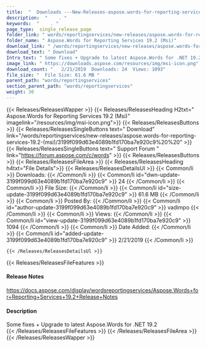 ```yaml
---
title:  "  Downloads ---New-Releases-aspose.words-for-reporting-services-19.2-(msi) . " 
description:  "    . " 
keywords:  "    . " 
page_type:  single_release_page
folder_link: " words/reportingservices/new-releases/aspose.words-for-reporting-services-19.2-(msi)/"
folder_name: " Aspose.Words for Reporting Services 19.2 (Msi)"
download_link: " /words/reportingservices/new-releases/aspose.words-for-reporting-services-19.2-(msi)/3199f099d63e4089b1fd170ba7e920c9"
download_text: " Download"
Intro_text: " Some fixes + Upgrade to latest Aspose.Words for .NET 19.2"
image_link: " https://downloads.aspose.com/resources/img/msi-icon.png"
download_count: "   2/21/2019  Downloads: 24  Views: 1093"
file_size: "  File Size: 61.6 MB "
parent_path: "words/reportingservices"
section_parent_path: "words/reportingservices"
weight: 30 
---
```


{{< Releases/ReleasesWapper >}}
  {{< Releases/ReleasesHeading H2txt=" Aspose.Words for Reporting Services 19.2 (Msi)" imagelink="/resources/img/msi-icon.png">}}
  {{< Releases/ReleasesButtons >}}
    {{< Releases/ReleasesSingleButtons text=" Download" link="/words/reportingservices/new-releases/aspose.words-for-reporting-services-19.2-(msi)/3199f099d63e4089b1fd170ba7e920c9%20%20" >}}
    {{< Releases/ReleasesSingleButtons text=" Support Forum " link="https://forum.aspose.com/c/words" >}}
  {{< Releases/ReleasesButtons >}}
  {{< Releases/ReleasesFileArea >}}
    {{< Releases/ReleasesHeading h4txt="File Details">}}
    {{< Releases/ReleasesDetailsUl >}}
            {{< Common/li  >}} Downloads: {{< /Common/li >}} 
      {{< Common/li id="dwn-update-3199f099d63e4089b1fd170ba7e920c9" >}} 24 {{< /Common/li >}} 
      {{< Common/li  >}} File Size: {{< /Common/li >}} 
      {{< Common/li id="size-update-3199f099d63e4089b1fd170ba7e920c9" >}} 61.6 MB {{< /Common/li >}} 
      {{< Common/li  >}} Posted By: {{< /Common/li >}} 
      {{< Common/li id="author-update-3199f099d63e4089b1fd170ba7e920c9" >}} vadimpo {{< /Common/li >}} 
      {{< Common/li  >}} Views: {{< /Common/li >}} 
      {{< Common/li id="view-update-3199f099d63e4089b1fd170ba7e920c9" >}} 1094 {{< /Common/li >}} 
      {{< Common/li  >}} Date Added: {{< /Common/li >}} 
      {{< Common/li id="added-update-3199f099d63e4089b1fd170ba7e920c9" >}} 2/21/2019 {{< /Common/li >}} 

    {{< /Releases/ReleasesDetailsUl >}}

  {{< Releases/ReleasesFileFeatures >}}
      <h4>Release Notes</h4><div><a href="https://docs.aspose.com/display/wordsreportingservices/Aspose.Words+for+Reporting+Services+19.2+Release+Notes">https://docs.aspose.com/display/wordsreportingservices/Aspose.Words+for+Reporting+Services+19.2+Release+Notes</a></div><h4>Description</h4><div class="HTMLDescription">Some fixes + Upgrade to latest Aspose.Words for .NET 19.2</div>
  {{< /Releases/ReleasesFileFeatures >}}
 {{< /Releases/ReleasesFileArea >}}
{{< /Releases/ReleasesWapper >}}


